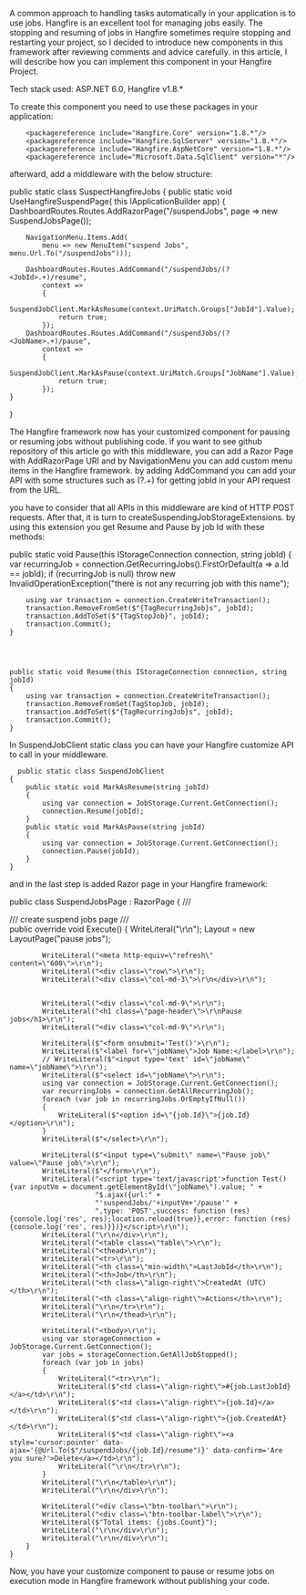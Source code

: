A common approach to handling tasks automatically in your application is to use jobs. Hangfire is an excellent tool for managing jobs easily. The stopping and resuming of jobs in Hangfire sometimes require stopping and restarting your project, so I decided to introduce new components in this framework after reviewing comments and advice carefully. in this article, I will describe how you can implement this component in your Hangfire Project.


Tech stack used: ASP.NET 6.0, Hangfire v1.8.*

To create this component you need to use these packages in your application:

        <packagereference include="Hangfire.Core" version="1.8.*"/>
        <packagereference include="Hangfire.SqlServer" version="1.8.*"/>
        <packagereference include="Hangfire.AspNetCore" version="1.8.*"/>
        <packagereference include="Microsoft.Data.SqlClient" version="*"/>


afterward, add a middleware with the below structure:




public static class SuspectHangfireJobs
{
public static void UseHangfireSuspendPage(
this IApplicationBuilder app)
{
DashboardRoutes.Routes.AddRazorPage("/suspendJobs",
page => new SuspendJobsPage());

        NavigationMenu.Items.Add(
            menu => new MenuItem("suspend Jobs", menu.Url.To("/suspendJobs")));
            
        DashboardRoutes.Routes.AddCommand("/suspendJobs/(?<JobId>.+)/resume",
            context =>
            {
                SuspendJobClient.MarkAsResume(context.UriMatch.Groups["JobId"].Value);
                return true;
            });   
        DashboardRoutes.Routes.AddCommand("/suspendJobs/(?<JobName>.+)/pause",
            context =>
            {
                SuspendJobClient.MarkAsPause(context.UriMatch.Groups["JobName"].Value);
                return true;
            });
    }
}


The Hangfire framework now has your customized component for pausing or resuming jobs without publishing code. if you want to see github repository of this article go with this middleware, you can add a Razor Page with AddRazorPage URI and by NavigationMenu you can add custom menu items in the Hangfire framework.
by adding AddCommand you can add your API with some structures such as (?<JobId>.+) for getting jobId in your API request from the URL.

you have to consider that all APIs in this middleware are kind of HTTP POST requests.
After that, it is turn to createSuspendingJobStorageExtensions. by using this extension you get Resume and Pause by job Id with these methods:


public static void Pause(this IStorageConnection connection, string jobId)
{
var recurringJob = connection.GetRecurringJobs().FirstOrDefault(a => a.Id == jobId);
if (recurringJob is null)
throw new InvalidOperationException("there is not any recurring job with this name");

        using var transaction = connection.CreateWriteTransaction();
        transaction.RemoveFromSet($"{TagRecurringJob}s", jobId);
        transaction.AddToSet($"{TagStopJob}", jobId);
        transaction.Commit();
    }

    
    

    public static void Resume(this IStorageConnection connection, string jobId)
    {
        using var transaction = connection.CreateWriteTransaction();
        transaction.RemoveFromSet(TagStopJob, jobId);
        transaction.AddToSet($"{TagRecurringJob}s", jobId);
        transaction.Commit();
    }


In SuspendJobClient static class you can have your Hangfire customize API to call in your middleware.

      public static class SuspendJobClient
    {
        public static void MarkAsResume(string jobId)
        {
            using var connection = JobStorage.Current.GetConnection();
            connection.Resume(jobId);
        }
        public static void MarkAsPause(string jobId)
        {
            using var connection = JobStorage.Current.GetConnection();
            connection.Pause(jobId);
        }
    }


and in the last step is added Razor page in your Hangfire framework:

public class SuspendJobsPage : RazorPage
{
/// <summary>
/// create suspend jobs page
/// </summary>
public override void Execute()
{
WriteLiteral("\r\n");
Layout = new LayoutPage("pause jobs");

            WriteLiteral("<meta http-equiv=\"refresh\" content=\"600\">\r\n");
            WriteLiteral("<div class=\"row\">\r\n");
            WriteLiteral("<div class=\"col-md-3\">\r\n</div>\r\n");
 
            
            WriteLiteral("<div class=\"col-md-9\">\r\n");
            WriteLiteral("<h1 class=\"page-header\">\r\nPause jobs</h1>\r\n");
            WriteLiteral("<div class=\"col-md-9\">\r\n");
            
            WriteLiteral($"<form onsubmit='Test()'>\r\n");
            WriteLiteral($"<label for=\"jobName\">Job Name:</label>\r\n");
            // WriteLiteral($"<input type='text' id=\"jobName\" name=\"jobName\">\r\n");
            WriteLiteral($"<select id=\"jobName\">\r\n");
            using var connection = JobStorage.Current.GetConnection();
            var recurringJobs = connection.GetAllRecurringJob();
            foreach (var job in recurringJobs.OrEmptyIfNull())
            {
                WriteLiteral($"<option id=\"{job.Id}\">{job.Id}</option>\r\n");
            }
            WriteLiteral($"</select>\r\n");
            
            WriteLiteral($"<input type=\"submit\" name=\"Pause job\" value=\"Pause job\">\r\n");
            WriteLiteral($"</form>\r\n");
            WriteLiteral("<script type='text/javascript'>function Test(){var inputVm = document.getElementById(\"jobName\").value; " +
                         "$.ajax({url:" +
                         "'suspendJobs/'+inputVm+'/pause'" +
                         ",type: 'POST',success: function (res){console.log('res', res);location.reload(true)},error: function (res){console.log('res', res)}})}</script>\r\n");
            WriteLiteral("\r\n</div>\r\n");
            WriteLiteral("<table class=\"table\">\r\n");
            WriteLiteral("<thead>\r\n");
            WriteLiteral("<tr>\r\n");
            WriteLiteral("<th class=\"min-width\">LastJobId</th>\r\n");
            WriteLiteral("<th>Job</th>\r\n");
            WriteLiteral("<th class=\"align-right\">CreatedAt (UTC)</th>\r\n");
            WriteLiteral("<th class=\"align-right\">Actions</th>\r\n");
            WriteLiteral("\r\n</tr>\r\n");
            WriteLiteral("\r\n</thead>\r\n");
            
            WriteLiteral("<tbody>\r\n");
            using var storageConnection = JobStorage.Current.GetConnection();
            var jobs = storageConnection.GetAllJobStopped();
            foreach (var job in jobs)
            {
                WriteLiteral("<tr>\r\n");
                WriteLiteral($"<td class=\"align-right\">#{job.LastJobId}</a></td>\r\n");
                WriteLiteral($"<td class=\"align-right\">{job.Id}</a></td>\r\n");
                WriteLiteral($"<td class=\"align-right\">{job.CreatedAt}</td>\r\n");
                WriteLiteral($"<td class=\"align-right\"><a style='cursor:pointer' data-ajax='{@Url.To($"/suspendJobs/{job.Id}/resume")}' data-confirm='Are you sure?'>Delete</a></td>\r\n");
                WriteLiteral("\r\n</tr>\r\n");
            }
            WriteLiteral("\r\n</table>\r\n");
            WriteLiteral("\r\n</div>\r\n");
 
            WriteLiteral("<div class=\"btn-toolbar\">\r\n");
            WriteLiteral("<div class=\"btn-toolbar-label\">\r\n");
            WriteLiteral($"Total items: {jobs.Count}");
            WriteLiteral("\r\n</div>\r\n");
            WriteLiteral("\r\n</div>\r\n");
        }
    }


Now, you have your customize component to pause or resume jobs on execution mode in Hangfire framework without publishing your code.
